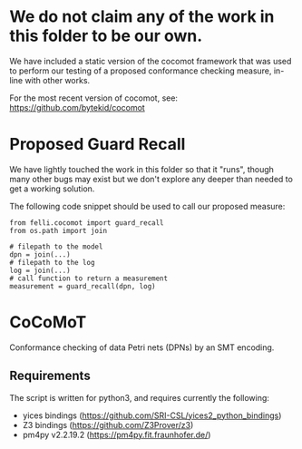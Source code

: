 # We do not claim any of the work in this folder to be our own.

We have included a static version of the cocomot framework that was used
to perform our testing of a proposed conformance checking measure, in-line
with other works.

For the most recent version of cocomot, see: https://github.com/bytekid/cocomot

# Proposed Guard Recall

We have lightly touched the work in this folder so that it "runs", though
many other bugs may exist but we don't explore any deeper than needed to get
a working solution.

The following code snippet should be used to call our proposed measure:
```python3
from felli.cocomot import guard_recall
from os.path import join

# filepath to the model
dpn = join(...)
# filepath to the log
log = join(...)
# call function to return a measurement
measurement = guard_recall(dpn, log)

```

# CoCoMoT
Conformance checking of data Petri nets (DPNs) by an SMT encoding.

## Requirements
The script is written for python3, and requires currently the following:
 * yices bindings (https://github.com/SRI-CSL/yices2_python_bindings)
 * Z3 bindings (https://github.com/Z3Prover/z3)
 * pm4py v2.2.19.2 (https://pm4py.fit.fraunhofer.de/)
